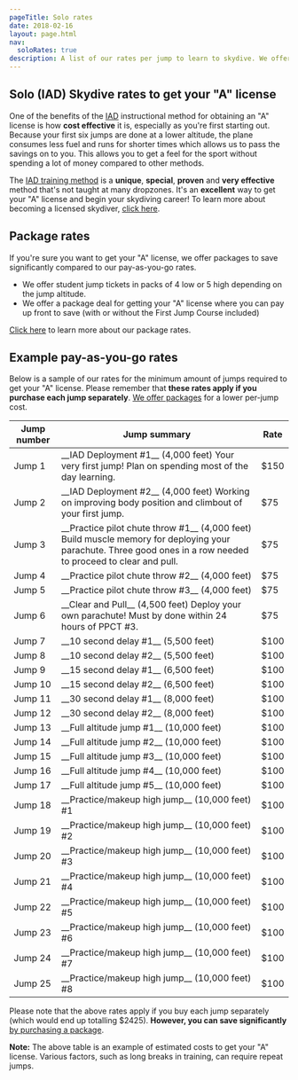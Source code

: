 ```yaml
---
pageTitle: Solo rates
date: 2018-02-16
layout: page.html
nav:
  soloRates: true
description: A list of our rates per jump to learn to skydive. We offer the IAD program which is a unique, proven, and cost effective way to obtain your A license.
---
```


## Solo (IAD) Skydive rates to get your "A" license

One of the benefits of the [IAD](../solo-skydiving-wisconsin) instructional method for obtaining an "A" license is how __cost effective__ it is, especially as you're first starting out. Because your first six jumps are done at a lower altitude, the plane consumes less fuel and runs for shorter times which allows us to pass the savings on to you. This allows you to get a feel for the sport without spending a lot of money compared to other methods.

The [IAD training method](../solo-skydiving-wisconsin) is a __unique__, __special__, __proven__ and __very effective__ method that's not taught at many dropzones. It's an __excellent__ way to get your "A" license and begin your skydiving career! To learn more about becoming a licensed skydiver, [click here](../learn-to-skydive).

## Package rates

If you're sure you want to get your "A" license, we offer packages to save significantly compared to our pay-as-you-go rates.

 * We offer student jump tickets in packs of 4 low or 5 high depending on the jump altitude.
 * We offer a package deal for getting your "A" license where you can pay up front to save (with or without the First Jump Course included)

[Click here](../packages) to learn more about our package rates.

## Example pay-as-you-go rates
Below is a sample of our rates for the minimum amount of jumps required to get your "A" license. Please remember that __these rates apply if you purchase each jump separately__. [We offer packages](../packages) for a lower per-jump cost.

<table class="jump-rate-table">
<thead>
<tr>
<th>Jump number</th>
<th>Jump summary</th>
<th>Rate</th>
</tr>
</thead>
<tbody>
<tr>
<td>Jump 1</td>
<td>__IAD Deployment #1__ (4,000 feet) Your very first jump! Plan on spending most of the day learning.</td>
<td>$150</td>
</tr>
<tr>
<td>Jump 2</td>
<td>__IAD Deployment #2__ (4,000 feet) Working on improving body position and climbout of your first jump.</td>
<td>$75</td>
</tr>
<tr>
<td>Jump 3</td>
<td>__Practice pilot chute throw #1__ (4,000 feet) Build muscle memory for deploying your parachute. Three good ones in a row needed to proceed to clear and pull.</td>
<td>$75</td>
</tr>
<tr>
<td>Jump 4</td>
<td>__Practice pilot chute throw #2__ (4,000 feet)</td>
<td>$75</td>
</tr>
<tr>
<td>Jump 5</td>
<td>__Practice pilot chute throw #3__ (4,000 feet)</td>
<td>$75</td>
</tr>
<tr>
<td>Jump 6</td>
<td>__Clear and Pull__ (4,500 feet) Deploy your own parachute! Must by done within 24 hours of PPCT #3.</td>
<td>$75</td>
</tr>
<tr>
<td>Jump 7</td>
<td>__10 second delay #1__ (5,500 feet)</td>
<td>$100</td>
</tr>
<tr>
<td>Jump 8</td>
<td>__10 second delay #2__ (5,500 feet)</td>
<td>$100</td>
</tr>
<tr>
<td>Jump 9</td>
<td>__15 second delay #1__ (6,500 feet)</td>
<td>$100</td>
</tr>
<tr>
<td>Jump 10</td>
<td>__15 second delay #2__ (6,500 feet)</td>
<td>$100</td>
</tr>
<tr>
<td>Jump 11</td>
<td>__30 second delay #1__ (8,000 feet)</td>
<td>$100</td>
</tr>
<tr>
<td>Jump 12</td>
<td>__30 second delay #2__ (8,000 feet)</td>
<td>$100</td>
</tr>
<tr>
<td>Jump 13</td>
<td>__Full altitude jump #1__ (10,000 feet)</td>
<td>$100</td>
</tr>
<tr>
<td>Jump 14</td>
<td>__Full altitude jump #2__ (10,000 feet)</td>
<td>$100</td>
</tr>
<tr>
<td>Jump 15</td>
<td>__Full altitude jump #3__ (10,000 feet)</td>
<td>$100</td>
</tr>
<tr>
<td>Jump 16</td>
<td>__Full altitude jump #4__ (10,000 feet)</td>
<td>$100</td>
</tr>
<tr>
<td>Jump 17</td>
<td>__Full altitude jump #5__ (10,000 feet)</td>
<td>$100</td>
</tr>
<tr>
<td>Jump 18</td>
<td>__Practice/makeup high jump__ (10,000 feet) #1</td>
<td>$100</td>
</tr>
<tr>
<td>Jump 19</td>
<td>__Practice/makeup high jump__ (10,000 feet) #2</td>
<td>$100</td>
</tr>
<tr>
<td>Jump 20</td>
<td>__Practice/makeup high jump__ (10,000 feet) #3</td>
<td>$100</td>
</tr>
<tr>
<td>Jump 21</td>
<td>__Practice/makeup high jump__ (10,000 feet) #4</td>
<td>$100</td>
</tr>
<tr>
<td>Jump 22</td>
<td>__Practice/makeup high jump__ (10,000 feet) #5</td>
<td>$100</td>
</tr>
<tr>
<td>Jump 23</td>
<td>__Practice/makeup high jump__ (10,000 feet) #6</td>
<td>$100</td>
</tr>
<tr>
<td>Jump 24</td>
<td>__Practice/makeup high jump__ (10,000 feet) #7</td>
<td>$100</td>
</tr>
<tr>
<td>Jump 25</td>
<td>__Practice/makeup high jump__ (10,000 feet) #8</td>
<td>$100</td>
</tr>
</tbody>
</table>

Please note that the above rates apply if you buy each jump separately (which would end up totalling $2425). __However, you can save significantly__ [by purchasing a package](../packages).

__Note:__ The above table is an example of estimated costs to get your "A" license. Various factors, such as long breaks in training, can require repeat jumps.
